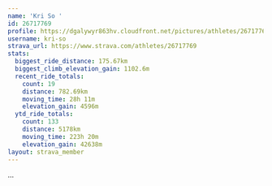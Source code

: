 ```yaml
---
name: 'Kri So '
id: 26717769
profile: https://dgalywyr863hv.cloudfront.net/pictures/athletes/26717769/7761026/14/large.jpg
username: kri-so
strava_url: https://www.strava.com/athletes/26717769
stats:
  biggest_ride_distance: 175.67km
  biggest_climb_elevation_gain: 1102.6m
  recent_ride_totals:
    count: 19
    distance: 782.69km
    moving_time: 28h 11m
    elevation_gain: 4596m
  ytd_ride_totals:
    count: 133
    distance: 5178km
    moving_time: 223h 20m
    elevation_gain: 42638m
layout: strava_member
--- 
```

...
